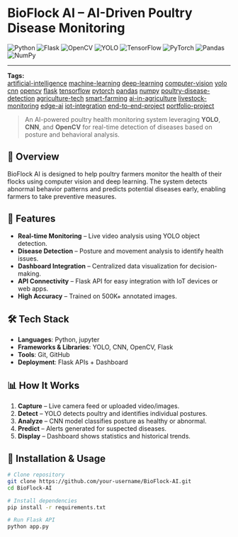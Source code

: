 # BioFlock AI – AI-Driven Poultry Disease Monitoring

![Python](https://img.shields.io/badge/Python-3.10-blue?logo=python)
![Flask](https://img.shields.io/badge/Flask-Framework-black?logo=flask)
![OpenCV](https://img.shields.io/badge/OpenCV-Computer%20Vision-green?logo=opencv)
![YOLO](https://img.shields.io/badge/YOLO-Object%20Detection-red)
![TensorFlow](https://img.shields.io/badge/TensorFlow-Deep%20Learning-orange?logo=tensorflow)
![PyTorch](https://img.shields.io/badge/PyTorch-Deep%20Learning-red?logo=pytorch)
![Pandas](https://img.shields.io/badge/Pandas-Data%20Analysis-yellow?logo=pandas)
![NumPy](https://img.shields.io/badge/NumPy-Scientific%20Computing-blue?logo=numpy)

---

**Tags:**  
[artificial-intelligence](#) [machine-learning](#) [deep-learning](#) [computer-vision](#) [yolo](#) [cnn](#) [opencv](#) [flask](#) [tensorflow](#) [pytorch](#) [pandas](#) [numpy](#) [poultry-disease-detection](#) [agriculture-tech](#) [smart-farming](#) [ai-in-agriculture](#) [livestock-monitoring](#) [edge-ai](#) [iot-integration](#) [end-to-end-project](#) [portfolio-project](#)  


> An AI-powered poultry health monitoring system leveraging **YOLO**, **CNN**, and **OpenCV** for real-time detection of diseases based on posture and behavioral analysis.

## 📌 Overview
BioFlock AI is designed to help poultry farmers monitor the health of their flocks using computer vision and deep learning. The system detects abnormal behavior patterns and predicts potential diseases early, enabling farmers to take preventive measures.

## 🚀 Features
- **Real-time Monitoring** – Live video analysis using YOLO object detection.
- **Disease Detection** – Posture and movement analysis to identify health issues.
- **Dashboard Integration** – Centralized data visualization for decision-making.
- **API Connectivity** – Flask API for easy integration with IoT devices or web apps.
- **High Accuracy** – Trained on 500K+ annotated images.

## 🛠️ Tech Stack
- **Languages**: Python, jupyter
- **Frameworks & Libraries**: YOLO, CNN, OpenCV, Flask
- **Tools**: Git, GitHub
- **Deployment**: Flask APIs + Dashboard



## 📊 How It Works
1. **Capture** – Live camera feed or uploaded video/images.
2. **Detect** – YOLO detects poultry and identifies individual postures.
3. **Analyze** – CNN model classifies posture as healthy or abnormal.
4. **Predict** – Alerts generated for suspected diseases.
5. **Display** – Dashboard shows statistics and historical trends.

## 🔧 Installation & Usage
```bash
# Clone repository
git clone https://github.com/your-username/BioFlock-AI.git
cd BioFlock-AI

# Install dependencies
pip install -r requirements.txt

# Run Flask API
python app.py
